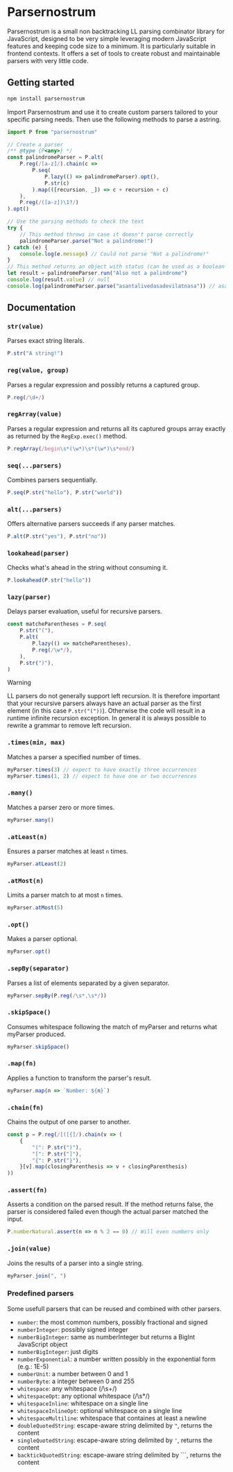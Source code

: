 # Parsernostrum

Parsernostrum is a small non backtracking LL parsing combinator library for JavaScript, designed to be very simple leveraging modern JavaScript features and keeping code size to a minimum. It is particularly suitable in frontend contexts. It offers a set of tools to create robust and maintainable parsers with very little code.

## Getting started

```sh
npm install parsernostrum
```

Import Parsernostrum and use it to create custom parsers tailored to your specific parsing needs. Then use the following methods to parse a astring.

```JavaScript
import P from "parsernostrum"

// Create a parser
/** @type {P<any>} */
const palindromeParser = P.alt(
    P.reg(/[a-z]/).chain(c =>
        P.seq(
            P.lazy(() => palindromeParser).opt(),
            P.str(c)
        ).map(([recursion, _]) => c + recursion + c)
    ),
    P.reg(/([a-z])\1?/)
).opt()

// Use the parsing methods to check the text
try {
    // This method throws in case it doesn't parse correctly
    palindromeParser.parse("Not a palindrome!")
} catch (e) {
    console.log(e.message) // Could not parse "Not a palindrome!"
}
// This method returns an object with status (can be used as a boolean to check if success) and value keys
let result = palindromeParser.run("Also not a palindrome")
console.log(result.value) // null
console.log(palindromeParser.parse("asantalivedasadevilatnasa")) // asantalivedasadevilatnasa
```

## Documentation

### `str(value)`
Parses exact string literals.
```JavaScript
P.str("A string!")
```

### `reg(value, group)`
Parses a regular expression and possibly returns a captured group.
```JavaScript
P.reg(/\d+/)
```

### `regArray(value)`
Parses a regular expression and returns all its captured groups array exactly as returned by the `RegExp.exec()` method.
```JavaScript
P.regArray(/begin\s*(\w*)\s*(\w*)\s*end/)
```

### `seq(...parsers)`
Combines parsers sequentially.
```JavaScript
P.seq(P.str("hello"), P.str("world"))
```

### `alt(...parsers)`
Offers alternative parsers succeeds if any parser matches.
```JavaScript
P.alt(P.str("yes"), P.str("no"))
```

### `lookahead(parser)`
Checks what's ahead in the string without consuming it.
```JavaScript
P.lookahead(P.str("hello"))
```

### `lazy(parser)`
Delays parser evaluation, useful for recursive parsers.
```JavaScript
const matcheParentheses = P.seq(
    P.str("("),
    P.alt(
        P.lazy(() => matcheParentheses),
        P.reg(/\w*/),
    ),
    P.str(")"),
)
```
>[!WARNING]
>LL parsers do not generally support left recursion. It is therefore important that your recursive parsers always have an actual parser as the first element (in this case `P.str("("))`). Otherwise the code will result in a runtime infinite recursion exception.
>In general it is always possible to rewrite a grammar to remove left recursion.

### `.times(min, max)`
Matches a parser a specified number of times.
```JavaScript
myParser.times(3) // expect to have exactly three occurrences
myParser.times(1, 2) // expect to have one or two occurrences
```

### `.many()`
Matches a parser zero or more times.
```JavaScript
myParser.many()
```

### `.atLeast(n)`
Ensures a parser matches at least `n` times.
```JavaScript
myParser.atLeast(2)
```

### `.atMost(n)`
Limits a parser match to at most `n` times.
```JavaScript
myParser.atMost(5)
```

### `.opt()`
Makes a parser optional.
```JavaScript
myParser.opt()
```

### `.sepBy(separator)`
Parses a list of elements separated by a given separator.
```JavaScript
myParser.sepBy(P.reg(/\s*,\s*/))
```

### `.skipSpace()`
Consumes whitespace following the match of myParser and returns what myParser produced.
```JavaScript
myParser.skipSpace()
```

### `.map(fn)`
Applies a function to transform the parser's result.
```JavaScript
myParser.map(n => `Number: ${n}`)
```

### `.chain(fn)`
Chains the output of one parser to another.
```JavaScript
const p = P.reg(/[([{]/).chain(v => (
    {
        "(": P.str(")"),
        "[": P.str("]"),
        "{": P.str("}"),
    }[v].map(closingParenthesis => v + closingParenthesis)
))
```

### `.assert(fn)`
Asserts a condition on the parsed result. If the method returns false, the parser is considered failed even though the actual parser matched the input.
```JavaScript
P.numberNatural.assert(n => n % 2 == 0) // Will even numbers only
```

### `.join(value)`
Joins the results of a parser into a single string.
```JavaScript
myParser.join(", ")
```

### Predefined parsers
Some usefull parsers that can be reused and combined with other parsers.
- `number`: the most common numbers, possibly fractional and signed
- `numberInteger`: possibly signed integer
- `numberBigInteger`: same as numberInteger but returns a BigInt JavaScript object
- `numberBigInteger`: just digits
- `numberExponential`: a number written possibly in the exponential form (e.g.: 1E-5)
- `numberUnit`: a number between 0 and 1
- `numberByte`: a integer between 0 and 255
- `whitespace`: any whitespace (/\s+/)
- `whitespaceOpt`: any optional whitespace (/\s*/)
- `whitespaceInline`: whitespace on a single line
- `whitespaceInlineOpt`: optional whitespace on a single line
- `whitespaceMultiline`: whitespace that containes at least a newline
- `doubleQuotedString`: escape-aware string delimited by `"`, returns the content
- `singleQuotedString`: escape-aware string delimited by `'`, returns the content
- `backtickQuotedString`: escape-aware string delimited by `\``, returns the content
